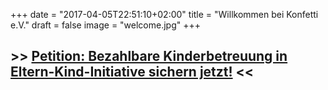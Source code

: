 +++
date = "2017-04-05T22:51:10+02:00"
title = "Willkommen bei Konfetti e.V."
draft = false
image = "welcome.jpg"
+++

<h2>>> <a href="https://www.openpetition.de/petition/online/bezahlbare-kinderbetreuung-in-eltern-kind-initiativen-sichern-jetzt" target="_blank">Petition: Bezahlbare Kinderbetreuung in Eltern-Kind-Initiative sichern jetzt!</a> <<</h2>
